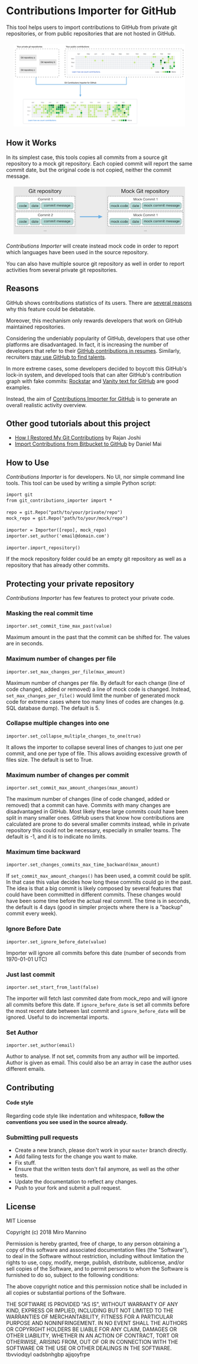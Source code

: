 # Contributions Importer for GitHub

This tool helps users to import contributions to GitHub from private git repositories, or from public repositories that are not hosted in GitHub.

<p style="margin: 20px" align="center">
<img src="https://github.com/miromannino/contributions-importer-for-github/blob/resources/fig1.png" />
</p>


## How it Works

In its simplest case, this tools copies all commits from a source git repository to a mock git repository. Each copied commit will report the same commit date, but the original code is not copied, neither the commit message.

<p style="margin: 20px" align="center">
<img src="https://github.com/miromannino/contributions-importer-for-github/blob/resources/fig0.png" />
</p>

_Contributions Importer_ will create instead mock code in order to report which languages have been used in the source repository.

You can also have multiple source git repository as well in order to report activities from several private git repositories.

## Reasons

GitHub shows contributions statistics of its users. There are [several reasons](https://github.com/isaacs/github/issues/627) why this feature could be debatable.

Moreover, this mechanism only rewards developers that work on GitHub maintained repositories.

Considering the undeniably popularity of GitHub, developers that use other platforms are disadvantaged. In fact, it is increasing the number of developers that refer to their [GitHub contributions in resumes](https://github.com/resume/resume.github.com). Similarly, recruiters [may use GitHub to find talents](https://www.socialtalent.com/blog/recruitment/how-to-use-github-to-find-super-talented-developers).

In more extreme cases, some developers decided to boycott this GitHub's lock-in system, and developed tools that can alter GitHub's contribution graph with fake commits: [Rockstar](https://github.com/avinassh/rockstar) and [Vanity text for GitHub](https://github.com/ihabunek/github-vanity) are good examples.

Instead, the aim of [Contributions Importer for GitHub](https://github.com/miromannino/contributions-importer-for-github) is to generate an overall realistic activity overview.

## Other good tutorials about this project

- [How I Restored My Git Contributions](https://medium.com/@razan.joc/how-i-restored-my-git-contributions-7ddb27f06d4e) by Rajan Joshi
- [Import Contributions from Bitbucket to GitHub](https://medium.com/@danielnmai/import-contributions-from-bitbucket-to-github-afd9160eaf6d) by Daniel Mai

## How to Use

_Contributions Importer_ is for developers. No UI, nor simple command line tools. This tool can be used by writing a simple Python script:

    import git
    from git_contributions_importer import *

    repo = git.Repo("path/to/your/private/repo")
    mock_repo = git.Repo("path/to/your/mock/repo")

    importer = Importer([repo], mock_repo)
    importer.set_author('email@domain.com')

    importer.import_repository()

If the mock repository folder could be an empty git repository as well as a repository that has already other commits.


## Protecting your private repository

_Contributions Importer_ has few features to protect your  private code.

### Masking the real commit time  

    importer.set_commit_time_max_past(value)

Maximum amount in the past that the commit can be shifted for. The values are in seconds.

### Maximum number of changes per file  

    importer.set_max_changes_per_file(max_amount)

Maximum number of changes per file. By default for each change (line of code changed, added or removed) a line of mock code is changed. Instead, `set_max_changes_per_file()` would limit the number of generated mock code for extreme cases where too many lines of codes are changes (e.g. SQL database dump). The default is 5.

### Collapse multiple changes into one

    importer.set_collapse_multiple_changes_to_one(true)

It allows the importer to collapse several lines of changes to just one per commit, and one per type of file. This allows avoiding excessive growth of files size. The default is set to True.

### Maximum number of changes per commit  

    importer.set_commit_max_amount_changes(max_amount)

The maximum number of changes (line of code changed, added or removed) that a commit can have. Commits with many changes are disadvantaged in GitHub. Most likely these large commits could have been split in many smaller ones. GitHub users that know how contributions are calculated are prone to do several smaller commits instead, while in private repository this could not be necessary, especially in smaller teams. The default is -1, and it is to indicate no limits.

### Maximum time backward

    importer.set_changes_commits_max_time_backward(max_amount)

If `set_commit_max_amount_changes()` has been used, a commit could be split. In that case this value decides how long these commits could go in the past. The idea is that a big commit is likely composed by several features that could have been committed in different commits. These changes would have been some time before the actual real commit. The time is in seconds, the default is 4 days (good in simpler projects where there is a "backup" commit every week).

### Ignore Before Date

    importer.set_ignore_before_date(value)

Importer will ignore all commits before this date (number of seconds from 1970-01-01 UTC)

### Just last commit

    importer.set_start_from_last(false)

The importer will fetch last commited date from mock_repo and will ignore all commits before this date. If `ignore_before_date` is set all commits before the most recent date between last commit and `ignore_before_date` will be ignored. Useful to do incremental imports.

### Set Author

    importer.set_author(email)

Author to analyse. If not set, commits from any author will be imported. Author is given as email. This could also be an array in case the author uses different emails.

## Contributing

#### Code style
Regarding code style like indentation and whitespace, **follow the conventions you see used in the source already.**

### Submitting pull requests

- Create a new branch, please don't work in your `master` branch directly.
- Add failing tests for the change you want to make.
- Fix stuff.
- Ensure that the written tests don't fail anymore, as well as the other tests.
- Update the documentation to reflect any changes.
- Push to your fork and submit a pull request.

## License

MIT License

Copyright (c) 2018 Miro Mannino

Permission is hereby granted, free of charge, to any person obtaining a copy
of this software and associated documentation files (the "Software"), to deal
in the Software without restriction, including without limitation the rights
to use, copy, modify, merge, publish, distribute, sublicense, and/or sell
copies of the Software, and to permit persons to whom the Software is
furnished to do so, subject to the following conditions:

The above copyright notice and this permission notice shall be included in all
copies or substantial portions of the Software.

THE SOFTWARE IS PROVIDED "AS IS", WITHOUT WARRANTY OF ANY KIND, EXPRESS OR
IMPLIED, INCLUDING BUT NOT LIMITED TO THE WARRANTIES OF MERCHANTABILITY,
FITNESS FOR A PARTICULAR PURPOSE AND NONINFRINGEMENT. IN NO EVENT SHALL THE
AUTHORS OR COPYRIGHT HOLDERS BE LIABLE FOR ANY CLAIM, DAMAGES OR OTHER
LIABILITY, WHETHER IN AN ACTION OF CONTRACT, TORT OR OTHERWISE, ARISING FROM,
OUT OF OR IN CONNECTION WITH THE SOFTWARE OR THE USE OR OTHER DEALINGS IN THE
SOFTWARE.
tbvviodqyl oadsbnhgbp ajjqoyfrpe
